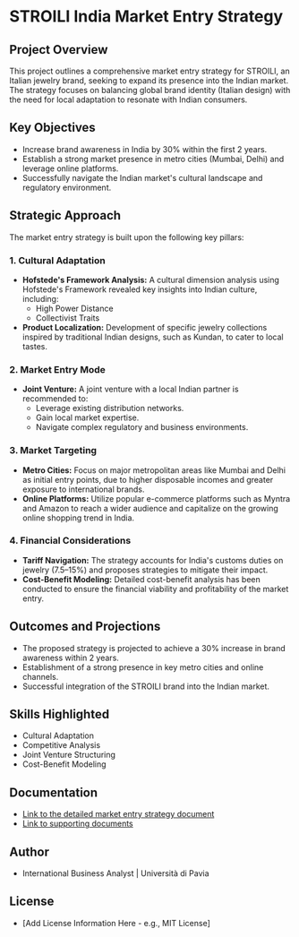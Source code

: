 #   STROILI India Market Entry Strategy

##  Project Overview

This project outlines a comprehensive market entry strategy for STROILI, an Italian jewelry brand, seeking to expand its presence into the Indian market. The strategy focuses on balancing global brand identity (Italian design) with the need for local adaptation to resonate with Indian consumers.

##  Key Objectives

* Increase brand awareness in India by 30% within the first 2 years.
* Establish a strong market presence in metro cities (Mumbai, Delhi) and leverage online platforms.
* Successfully navigate the Indian market's cultural landscape and regulatory environment.

##  Strategic Approach

The market entry strategy is built upon the following key pillars:

###   1.  Cultural Adaptation

* **Hofstede's Framework Analysis:** A cultural dimension analysis using Hofstede's Framework revealed key insights into Indian culture, including:
    * High Power Distance
    * Collectivist Traits
* **Product Localization:** Development of specific jewelry collections inspired by traditional Indian designs, such as Kundan, to cater to local tastes.

###   2.  Market Entry Mode

* **Joint Venture:** A joint venture with a local Indian partner is recommended to:
    * Leverage existing distribution networks.
    * Gain local market expertise.
    * Navigate complex regulatory and business environments.

###   3.  Market Targeting

* **Metro Cities:** Focus on major metropolitan areas like Mumbai and Delhi as initial entry points, due to higher disposable incomes and greater exposure to international brands.
* **Online Platforms:** Utilize popular e-commerce platforms such as Myntra and Amazon to reach a wider audience and capitalize on the growing online shopping trend in India.

###   4.  Financial Considerations

* **Tariff Navigation:** The strategy accounts for India's customs duties on jewelry (7.5–15%) and proposes strategies to mitigate their impact.
* **Cost-Benefit Modeling:** Detailed cost-benefit analysis has been conducted to ensure the financial viability and profitability of the market entry.

##  Outcomes and Projections

* The proposed strategy is projected to achieve a 30% increase in brand awareness within 2 years.
* Establishment of a strong presence in key metro cities and online channels.
* Successful integration of the STROILI brand into the Indian market.

##  Skills Highlighted

* Cultural Adaptation
* Competitive Analysis
* Joint Venture Structuring
* Cost-Benefit Modeling

##  Documentation

* [Link to the detailed market entry strategy document](https://drive.google.com/file/d/1ZNJ-ML7zcQL1J7INrw9-IzIRnZlfytBV/view?usp=drive_link)
* [Link to supporting documents](https://drive.google.com/file/d/1geKiPZ9EHAUv5p7Mq5QdThah-JmLuQoj/view?usp=drive_link)

##  Author

* International Business Analyst | Università di Pavia

##  License

* \[Add License Information Here - e.g., MIT License]
